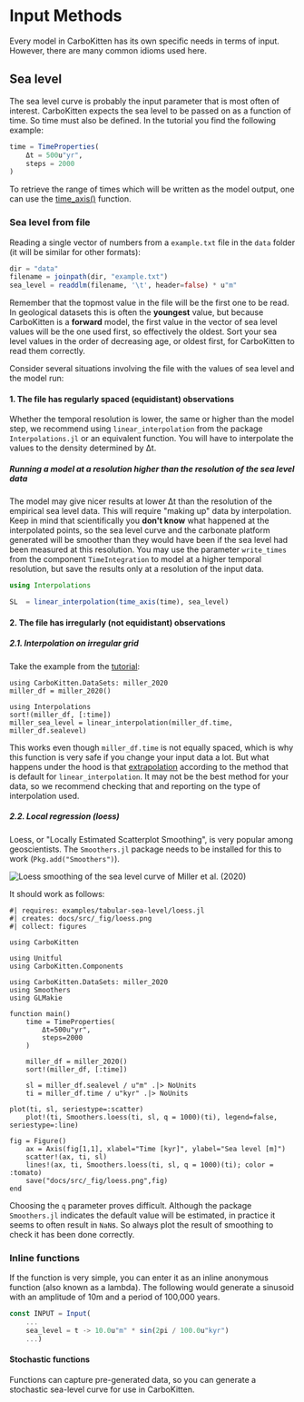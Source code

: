 # Input Methods

Every model in CarboKitten has its own specific needs in terms of input. However, there are many common idioms used here.

## Sea level 
The sea level curve is probably the input parameter that is most often of interest. CarboKitten expects the sea level to be passed on as a function of time. So time must also be defined. In the tutorial you find the following example:

```julia
time = TimeProperties(
	Δt = 500u"yr",
	steps = 2000
)
```
To retrieve the range of times which will be written as the model output, one can use the [time_axis()](@ref) function.

### Sea level from file

Reading a single vector of numbers from a `example.txt` file in the `data` folder (it will be similar for other formats):

```julia
dir = "data"
filename = joinpath(dir, "example.txt")
sea_level = readdlm(filename, '\t', header=false) * u"m"
```

Remember that the topmost value in the file will be the first one to be read. In geological datasets this is often the **youngest** value, but because CarboKitten is a **forward** model, the first value in the vector of sea level values will be the one used first, so effectively the oldest. Sort your sea level values in the order of decreasing age, or oldest first, for CarboKitten to read them correctly.

Consider several situations involving the file with the values of sea level and the model run:

#### 1. The file has regularly spaced (equidistant) observations

Whether the temporal resolution is lower, the same or higher than the model step, we recommend using `linear_interpolation` from the package `Interpolations.jl` or an equivalent function.
You will have to interpolate the values to the density determined by Δt. 

##### Running a model at a resolution higher than the resolution of the sea level data

The model may give nicer results at lower Δt than the resolution of the empirical sea level data. This will require "making up" data by interpolation. Keep in mind that scientifically you **don't know** what happened at the interpolated points, so the sea level curve and the carbonate platform generated will be smoother than they would have been if the sea level had been measured at this resolution. You may use the parameter `write_times` from the component `TimeIntegration` to model at a higher temporal resolution, but save the results only at a resolution of the input data.

```julia
using Interpolations

SL  = linear_interpolation(time_axis(time), sea_level)
```
#### 2. The file has irregularly (not equidistant) observations

##### 2.1. Interpolation on irregular grid

Take the example from the [tutorial](https://mindthegap-erc.github.io/CarboKitten.jl/dev/first_tutorial/):

```{julia}
using CarboKitten.DataSets: miller_2020
miller_df = miller_2020()

using Interpolations
sort!(miller_df, [:time])
miller_sea_level = linear_interpolation(miller_df.time, miller_df.sealevel)
```

This works even though `miller_df.time` is not equally spaced, which is why this function is very safe if you change your input data a lot. But what happens under the hood is that [extrapolation](https://juliamath.github.io/Interpolations.jl/latest/api/#Interpolations.linear_interpolation) according to the method that is default for `linear_interpolation`. It may not be the best method for your data, so we recommend checking that and reporting on the type of interpolation used.

##### 2.2. Local regression (loess)

Loess, or "Locally Estimated Scatterplot Smoothing", is very popular among geoscientists. The `Smoothers.jl` package needs to be installed for this to work (`Pkg.add("Smoothers")`). 

![Loess smoothing of the sea level curve of Miller et al. (2020)](../fig/loess.png)

It should work as follows:

```{julia file=examples/tabular-sea-level/loess.jl}
#| requires: examples/tabular-sea-level/loess.jl
#| creates: docs/src/_fig/loess.png
#| collect: figures

using CarboKitten

using Unitful
using CarboKitten.Components

using CarboKitten.DataSets: miller_2020
using Smoothers
using GLMakie

function main()
    time = TimeProperties(
        Δt=500u"yr",
        steps=2000
    )

    miller_df = miller_2020()
    sort!(miller_df, [:time])

    sl = miller_df.sealevel / u"m" .|> NoUnits
    ti = miller_df.time / u"kyr" .|> NoUnits
    
plot(ti, sl, seriestype=:scatter)
    plot!(ti, Smoothers.loess(ti, sl, q = 1000)(ti), legend=false, seriestype=:line)

fig = Figure()
    ax = Axis(fig[1,1], xlabel="Time [kyr]", ylabel="Sea level [m]")
    scatter!(ax, ti, sl)
    lines!(ax, ti, Smoothers.loess(ti, sl, q = 1000)(ti); color = :tomato)
    save("docs/src/_fig/loess.png",fig)
end
```

Choosing the `q` parameter proves difficult. Although the package `Smoothers.jl` indicates the default value will be estimated, in practice it seems to often result in `NaN`s. So always plot the result of smoothing to check it has been done correctly.

### Inline functions

If the function is very simple, you can enter it as an inline anonymous function (also known as a lambda). The following would generate a sinusoid with an amplitude of 10m and a period of 100,000 years.

```julia
const INPUT = Input(
    ...
    sea_level = t -> 10.0u"m" * sin(2pi / 100.0u"kyr")
    ...)
```

#### Stochastic functions

Functions can capture pre-generated data, so you can generate a stochastic sea-level curve for use in CarboKitten.

